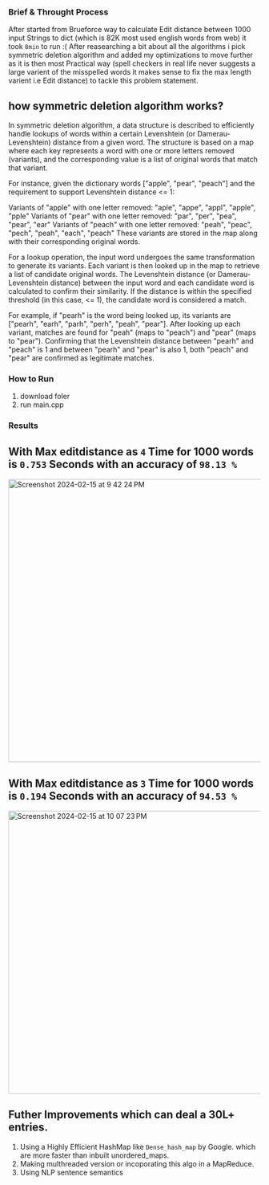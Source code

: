 ### Brief & Throught Process
After started from Brueforce way to calculate Edit distance between 1000 input Strings to dict (which is 82K most used english words from web) it took `8min` to run :( After reasearching a bit about all the algorithms i pick symmetric deletion algorithm and added my optimizations to move further as it is then most Practical way (spell checkers in real life never suggests a large varient of the misspelled words it makes sense to fix the max length varient i.e Edit distance) to tackle this problem statement.

## how symmetric deletion algorithm works?
In symmetric deletion algorithm, a data structure is described to efficiently handle lookups of words within a certain Levenshtein (or Damerau-Levenshtein) distance from a given word. The structure is based on a map where each key represents a word with one or more letters removed (variants), and the corresponding value is a list of original words that match that variant.

For instance, given the dictionary words ["apple", "pear", "peach"] and the requirement to support Levenshtein distance <= 1:

Variants of "apple" with one letter removed: "aple", "appe", "appl", "apple", "pple"
Variants of "pear" with one letter removed: "par", "per", "pea", "pear", "ear"
Variants of "peach" with one letter removed: "peah", "peac", "pech", "peah", "each", "peach"
These variants are stored in the map along with their corresponding original words.

For a lookup operation, the input word undergoes the same transformation to generate its variants. Each variant is then looked up in the map to retrieve a list of candidate original words. The Levenshtein distance (or Damerau-Levenshtein distance) between the input word and each candidate word is calculated to confirm their similarity. If the distance is within the specified threshold (in this case, <= 1), the candidate word is considered a match.

For example, if "pearh" is the word being looked up, its variants are ["pearh", "earh", "parh", "perh", "peah", "pear"]. After looking up each variant, matches are found for "peah" (maps to "peach") and "pear" (maps to "pear"). Confirming that the Levenshtein distance between "pearh" and "peach" is 1 and between "pearh" and "pear" is also 1, both "peach" and "pear" are confirmed as legitimate matches.




### How to Run 
1. download foler
2. run main.cpp


### Results

## With Max editdistance as `4` Time for 1000 words is  `0.753` Seconds with an accuracy of `98.13 %`

<img width="564" alt="Screenshot 2024-02-15 at 9 42 24 PM" src="https://github.com/akhiltej-2514/Blinkit_Challange/assets/74290451/a23fcd8f-ce4c-4c0a-95cf-0214a4967a37">



## With Max editdistance as `3` Time for 1000 words is  `0.194` Seconds with an accuracy of `94.53 %`

<img width="564" alt="Screenshot 2024-02-15 at 10 07 23 PM" src="https://github.com/akhiltej-2514/Blinkit_Challange/assets/74290451/e972cb79-96a2-4cb9-aa46-4823b7d7a236">


## Futher Improvements which can deal a 30L+ entries.
1. Using a Highly Efficient HashMap like `Dense_hash_map` by Google. which are more faster than inbuilt unordered_maps.
2. Making multhreaded version or incoporating this algo in a MapReduce.
3. Using NLP sentence semantics
